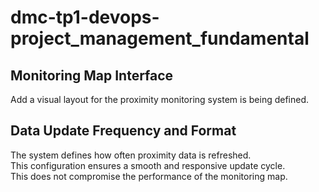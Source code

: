# dmc-tp1-devops-project_management_fundamental

## Monitoring Map Interface

Add a visual layout for the proximity monitoring system is being defined.

## Data Update Frequency and Format

The system defines how often proximity data is refreshed.  
This configuration ensures a smooth and responsive update cycle.  
This does not compromise the performance of the monitoring map.
